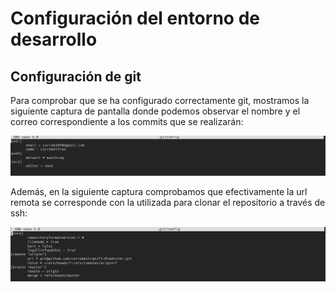 # Configuración del entorno de desarrollo

## Configuración de git

Para comprobar que se ha configurado correctamente git, mostramos la siguiente captura de pantalla donde podemos observar el nombre y el correo correspondiente a los commits que se realizarán:

![Nombre y correo](./img/nombre-y-correo.png)

Además, en la siguiente captura comprobamos que efectivamente la url remota se corresponde con la utilizada para clonar el repositorio a través de ssh:

![URL](img/direccion-repo.png)